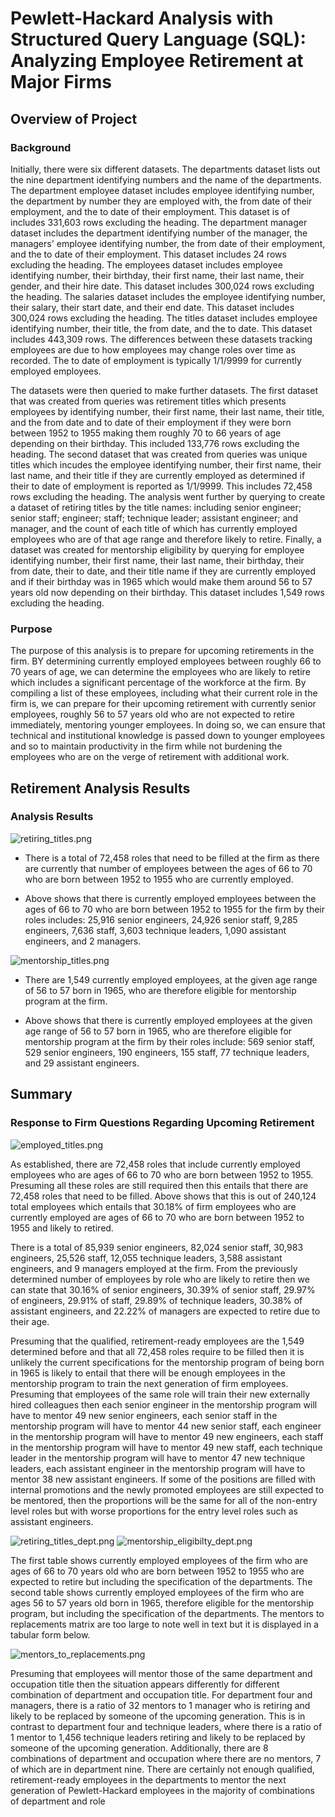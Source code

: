 # Pewlett-Hackard Analysis with Structured Query Language (SQL): Analyzing Employee Retirement at Major Firms

## Overview of Project

### Background
Initially, there were six different datasets. The departments dataset lists out the nine department identifying numbers and the name of the departments. The department employee dataset includes employee identifying number, the department by number they are employed with, the from date of their employment, and the to date of their employment. This dataset is of includes 331,603 rows excluding the heading. The department manager dataset includes the department identifying number of the manager, the managers' employee identifying number, the from date of their employment, and the to date of their employment. This dataset includes 24 rows excluding the heading. The employees dataset includes employee identifying number, their birthday, their first name, their last name, their gender, and their hire date. This dataset includes 300,024 rows excluding the heading. The salaries dataset includes the employee identifying number, their salary, their start date, and their end date. This dataset includes 300,024 rows excluding the heading. The titles dataset includes employee identifying number, their title, the from date, and the to date. This dataset includes 443,309 rows. The differences between these datasets tracking employees are due to how employees may change roles over time as recorded. The to date of employment is typically 1/1/9999 for currently employed employees.

The datasets were then queried to make further datasets. The first dataset that was created from queries was retirement titles which presents employees by identifying number, their first name, their last name, their title, and the from date and to date of their employment if they were born between 1952 to 1955 making them roughly 70 to 66 years of age depending on their birthday. This included 133,776 rows excluding the heading. The second dataset that was created from queries was unique titles which incudes the employee identifying number, their first name, their last name, and their title if they are currently employed as determined if their to date of employment is reported as 1/1/9999. This includes 72,458 rows excluding the heading. The analysis went further by querying to create a dataset of retiring titles by the title names: including senior engineer; senior staff; engineer; staff; technique leader; assistant engineer; and manager, and the count of each title of which has currently employed employees who are of that age range and therefore likely to retire. Finally, a dataset was created for mentorship eligibility by querying for employee identifying number, their first name, their last name, their birthday, their from date, their to date, and their title name if they are currently employed and if their birthday was in 1965 which would make them around 56 to 57 years old now depending on their birthday. This dataset includes 1,549 rows excluding the heading.

### Purpose
The purpose of this analysis is to prepare for upcoming retirements in the firm. BY determining currently employed employees between roughly 66 to 70 years of age, we can determine the employees who are likely to retire which includes a significant percentage of the workforce at the firm. By compiling a list of these employees, including what their current role in the firm is, we can prepare for their upcoming retirement with currently senior employees, roughly 56 to 57 years old who are not expected to retire immediately, mentoring younger employees. In doing so, we can ensure that technical and institutional knowledge is passed down to younger employees and so to maintain productivity in the firm while not burdening the employees who are on the verge of retirement with additional work.

## Retirement Analysis Results

### Analysis Results
![retiring_titles.png](Analysis/retiring_titles.png)

* There is a total of 72,458 roles that need to be filled at the firm as there are currently that number of employees between the ages of 66 to 70 who are born between 1952 to 1955 who are currently employed.

* Above shows that there is currently employed employees between the ages of 66 to 70 who are born between 1952 to 1955 for the firm by their roles includes: 25,916 senior engineers, 24,926 senior staff, 9,285 engineers, 7,636 staff, 3,603 technique leaders, 1,090 assistant engineers, and 2 managers.

![mentorship_titles.png](Analysis/mentorship_titles.png)

* There are 1,549 currently employed employees, at the given age range of 56 to 57 born in 1965, who are therefore eligible for mentorship program at the firm.

* Above shows that there is currently employed employees at the given age range of 56 to 57 born in 1965, who are therefore eligible for mentorship program at the firm by their roles include: 569 senior staff, 529 senior engineers, 190 engineers, 155 staff, 77 technique leaders, and 29 assistant engineers.

## Summary

### Response to Firm Questions Regarding Upcoming Retirement

![employed_titles.png](Analysis/employed_titles.png)

As established, there are 72,458 roles that include currently employed employees who are ages of 66 to 70 who are born between 1952 to 1955. Presuming all these roles are still required then this entails that there are 72,458 roles that need to be filled. Above shows that this is out of 240,124 total employees which entails that 30.18% of firm employees who are currently employed are ages of 66 to 70 who are born between 1952 to 1955 and likely to retired.

There is a total of 85,939 senior engineers, 82,024 senior staff, 30,983 engineers, 25,526 staff, 12,055 technique leaders, 3,588 assistant engineers, and 9 managers employed at the firm. From the previously determined number of employees by role who are likely to retire then we can state that 30.16% of senior engineers, 30.39% of senior staff, 29.97% of engineers, 29.91% of staff, 29.89% of technique leaders, 30.38% of assistant engineers, and 22.22% of managers are expected to retire due to their age.

Presuming that the qualified, retirement-ready employees are the 1,549 determined before and that all 72,458 roles require to be filled then it is unlikely the current specifications for the mentorship program of being born in 1965 is likely to entail that there will be enough employees in the mentorship program to train the next generation of firm employees. Presuming that employees of the same role will train their new externally hired colleagues then each senior engineer in the mentorship program will have to mentor 49 new senior engineers, each senior staff in the mentorship program will have to mentor 44 new senior staff, each engineer in the mentorship program will have to mentor 49 new engineers, each staff in the mentorship program will have to mentor 49 new staff, each technique leader in the mentorship program will have to mentor 47 new technique leaders, each assistant engineer in the mentorship program will have to mentor 38 new assistant engineers. If some of the positions are filled with internal promotions and the newly promoted employees are still expected to be mentored, then the proportions will be the same for all of the non-entry level roles but with worse proportions for the entry level roles such as assistant engineers.

![retiring_titles_dept.png](Analysis/retiring_titles_dept.png)
![mentorship_eligibilty_dept.png](Analysis/mentorship_eligibilty_dept.png)

The first table shows currently employed employees of the firm who are ages of 66 to 70 years old who are born between 1952 to 1955 who are expected to retire but including the specification of the departments. The second table shows currently employed employees of the firm who are ages 56 to 57 years old born in 1965, therefore eligible for the mentorship program, but including the specification of the departments. The mentors to replacements matrix are too large to note well in text but it is displayed in a tabular form below.

![mentors_to_replacements.png](Analysis/mentors_to_replacements.png)

Presuming that employees will mentor those of the same department and occupation title then the situation appears differently for different combination of department and occupation title. For department four and managers, there is a ratio of 32 mentors to 1 manager who is retiring and likely to be replaced by someone of the upcoming generation. This is in contrast to department four and technique leaders, where there is a ratio of 1 mentor to 1,456 technique leaders retiring and likely to be replaced by someone of the upcoming generation. Additionally, there are 8 combinations of department and occupation where there are no mentors, 7 of which are in department nine. There are certainly not enough qualified, retirement-ready employees in the departments to mentor the next generation of Pewlett-Hackard employees in the majority of combinations of department and role
